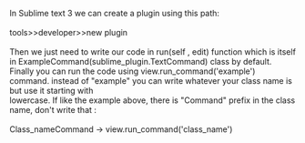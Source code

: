 In Sublime text 3 we can create a plugin using this path: \
\
 tools\>\>developer\>\>new plugin \
\
Then we just need to write our code in run(self , edit) function which
is itself in ExampleCommand(sublime\_plugin.TextCommand) class by
default. Finally you can run the code using view.run\_command('example')
command. instead of "example" you can write whatever your class name is
but use it starting with \
lowercase. If like the example above, there is "Command" prefix in the
class name, don't write that : \
\
 Class\_nameCommand -\> view.run\_command('class\_name')
